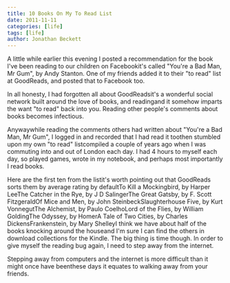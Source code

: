 ```yaml
---
title: 10 Books On My To Read List
date: 2011-11-11
categories: [life]
tags: [life]
author: Jonathan Beckett
---
```


A little while earlier this evening I posted a recommendation for the book I've been reading to our children on Facebookit's called "You're a Bad Man, Mr Gum", by Andy Stanton. One of my friends added it to their "to read" list at GoodReads, and posted that to Facebook too.

In all honesty, I had forgotten all about GoodReadsit's a wonderful social network built around the love of books, and readingand it somehow imparts the want "to read" back into you. Reading other people's comments about books becomes infectious.

Anywaywhile reading the comments others had written about "You're a Bad Man, Mr Gum", I logged in and recorded that I had read it toothen stumbled upon my own "to read" listcompiled a couple of years ago when I was commuting into and out of London each day. I had 4 hours to myself each day, so played games, wrote in my notebook, and perhaps most importantly I read books.

Here are the first ten from the listit's worth pointing out that GoodReads sorts them by average rating by defaultTo Kill a Mockingbird, by Harper LeeThe Catcher in the Rye, by J D SalingerThe Great Gatsby, by F. Scott FitzgeraldOf Mice and Men, by John SteinbeckSlaughterhouse Five, by Kurt VonnegutThe Alchemist, by Paulo CoelhoLord of the Flies, by William GoldingThe Odyssey, by HomerA Tale of Two Cities, by Charles DickensFrankenstein, by Mary ShelleyI think we have about half of the books knocking around the houseand I'm sure I can find the others in download collections for the Kindle. The big thing is time though. In order to give myself the reading bug again, I need to step away from the internet.

Stepping away from computers and the internet is more difficult than it might once have beenthese days it equates to walking away from your friends.